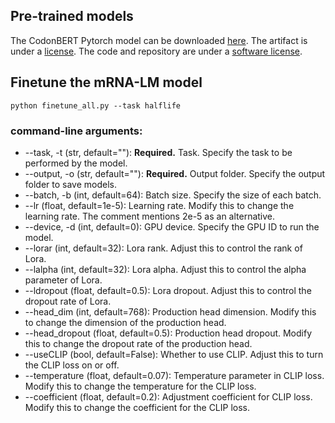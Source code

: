 ## Pre-trained models
The CodonBERT Pytorch model can be downloaded [here](https://cdn.prod.accelerator.sanofi/llm/CodonBERT.zip). The artifact is under a [license](ARTIFACT_LICENSE.md).
The code and repository are under a [software license](SOFTWARE_LICENSE.md).

## Finetune the mRNA-LM model 
```python finetune_all.py --task halflife ```
### command-line arguments:
- --task, -t     (str,   default=""):  **Required.** Task. Specify the task to be performed by the model.
- --output, -o   (str,   default=""):  **Required.** Output folder. Specify the output folder to save models. 
- --batch, -b    (int,   default=64):    Batch size. Specify the size of each batch.
- --lr           (float, default=1e-5):  Learning rate. Modify this to change the learning rate. The comment mentions 2e-5 as an alternative.
- --device, -d   (int,   default=0):     GPU device. Specify the GPU ID to run the model.
- --lorar        (int,   default=32):    Lora rank. Adjust this to control the rank of Lora.
- --lalpha       (int,   default=32):    Lora alpha. Adjust this to control the alpha parameter of Lora.
- --ldropout     (float, default=0.5):   Lora dropout. Adjust this to control the dropout rate of Lora.
- --head_dim     (int,   default=768):   Production head dimension. Modify this to change the dimension of the production head.
- --head_dropout (float, default=0.5):   Production head dropout. Modify this to change the dropout rate of the production head.
- --useCLIP      (bool,  default=False): Whether to use CLIP. Adjust this to turn the CLIP loss on or off.
- --temperature  (float, default=0.07):  Temperature parameter in CLIP loss. Modify this to change the temperature for the CLIP loss.
- --coefficient  (float, default=0.2):   Adjustment coefficient for CLIP loss. Modify this to change the coefficient for the CLIP loss.
